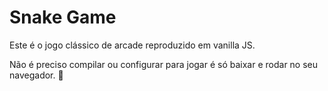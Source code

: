 # Snake Game
 <p>Este é o jogo clássico de arcade reproduzido em vanilla JS. </p>
 
 
 <p>Não é preciso compilar ou configurar para jogar é só baixar e rodar no seu navegador. 🙂</p>
